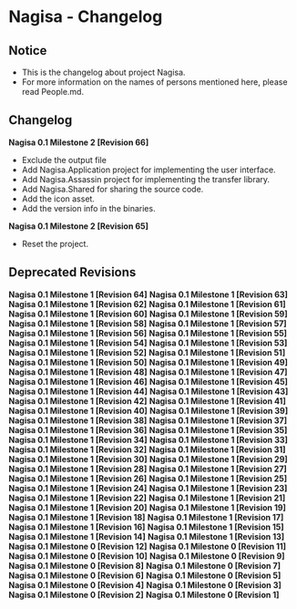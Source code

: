 ﻿# Nagisa - Changelog

## Notice
- This is the changelog about project Nagisa.
- For more information on the names of persons mentioned here, please read 
  People.md.

## Changelog

**Nagisa 0.1 Milestone 2 [Revision 66]** 
- Exclude the output file
- Add Nagisa.Application project for implementing the user interface.
- Add Nagisa.Assassin project for implementing the transfer library.
- Add Nagisa.Shared for sharing the source code.
- Add the icon asset.
- Add the version info in the binaries.

**Nagisa 0.1 Milestone 2 [Revision 65]** 
- Reset the project.

## Deprecated Revisions

**Nagisa 0.1 Milestone 1 [Revision 64]** 
**Nagisa 0.1 Milestone 1 [Revision 63]** 
**Nagisa 0.1 Milestone 1 [Revision 62]** 
**Nagisa 0.1 Milestone 1 [Revision 61]** 
**Nagisa 0.1 Milestone 1 [Revision 60]** 
**Nagisa 0.1 Milestone 1 [Revision 59]** 
**Nagisa 0.1 Milestone 1 [Revision 58]** 
**Nagisa 0.1 Milestone 1 [Revision 57]** 
**Nagisa 0.1 Milestone 1 [Revision 56]** 
**Nagisa 0.1 Milestone 1 [Revision 55]** 
**Nagisa 0.1 Milestone 1 [Revision 54]** 
**Nagisa 0.1 Milestone 1 [Revision 53]** 
**Nagisa 0.1 Milestone 1 [Revision 52]** 
**Nagisa 0.1 Milestone 1 [Revision 51]** 
**Nagisa 0.1 Milestone 1 [Revision 50]** 
**Nagisa 0.1 Milestone 1 [Revision 49]** 
**Nagisa 0.1 Milestone 1 [Revision 48]** 
**Nagisa 0.1 Milestone 1 [Revision 47]** 
**Nagisa 0.1 Milestone 1 [Revision 46]**
**Nagisa 0.1 Milestone 1 [Revision 45]** 
**Nagisa 0.1 Milestone 1 [Revision 44]** 
**Nagisa 0.1 Milestone 1 [Revision 43]** 
**Nagisa 0.1 Milestone 1 [Revision 42]** 
**Nagisa 0.1 Milestone 1 [Revision 41]** 
**Nagisa 0.1 Milestone 1 [Revision 40]** 
**Nagisa 0.1 Milestone 1 [Revision 39]** 
**Nagisa 0.1 Milestone 1 [Revision 38]** 
**Nagisa 0.1 Milestone 1 [Revision 37]** 
**Nagisa 0.1 Milestone 1 [Revision 36]** 
**Nagisa 0.1 Milestone 1 [Revision 35]** 
**Nagisa 0.1 Milestone 1 [Revision 34]** 
**Nagisa 0.1 Milestone 1 [Revision 33]** 
**Nagisa 0.1 Milestone 1 [Revision 32]** 
**Nagisa 0.1 Milestone 1 [Revision 31]** 
**Nagisa 0.1 Milestone 1 [Revision 30]** 
**Nagisa 0.1 Milestone 1 [Revision 29]** 
**Nagisa 0.1 Milestone 1 [Revision 28]** 
**Nagisa 0.1 Milestone 1 [Revision 27]** 
**Nagisa 0.1 Milestone 1 [Revision 26]** 
**Nagisa 0.1 Milestone 1 [Revision 25]** 
**Nagisa 0.1 Milestone 1 [Revision 24]** 
**Nagisa 0.1 Milestone 1 [Revision 23]** 
**Nagisa 0.1 Milestone 1 [Revision 22]** 
**Nagisa 0.1 Milestone 1 [Revision 21]** 
**Nagisa 0.1 Milestone 1 [Revision 20]** 
**Nagisa 0.1 Milestone 1 [Revision 19]** 
**Nagisa 0.1 Milestone 1 [Revision 18]** 
**Nagisa 0.1 Milestone 1 [Revision 17]** 
**Nagisa 0.1 Milestone 1 [Revision 16]** 
**Nagisa 0.1 Milestone 1 [Revision 15]** 
**Nagisa 0.1 Milestone 1 [Revision 14]** 
**Nagisa 0.1 Milestone 1 [Revision 13]** 
**Nagisa 0.1 Milestone 0 [Revision 12]**
**Nagisa 0.1 Milestone 0 [Revision 11]**
**Nagisa 0.1 Milestone 0 [Revision 10]**
**Nagisa 0.1 Milestone 0 [Revision 9]**
**Nagisa 0.1 Milestone 0 [Revision 8]**
**Nagisa 0.1 Milestone 0 [Revision 7]**
**Nagisa 0.1 Milestone 0 [Revision 6]**
**Nagisa 0.1 Milestone 0 [Revision 5]**
**Nagisa 0.1 Milestone 0 [Revision 4]**
**Nagisa 0.1 Milestone 0 [Revision 3]**
**Nagisa 0.1 Milestone 0 [Revision 2]**
**Nagisa 0.1 Milestone 0 [Revision 1]**